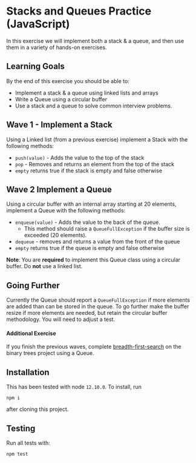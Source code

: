 # Stacks and Queues Practice (JavaScript)

In this exercise we will implement both a stack & a queue, and then use them in a variety of hands-on exercises.

## Learning Goals

By the end of this exercise you should be able to:

- Implement a stack & a queue using linked lists and arrays
- Write a Queue using a circular buffer
- Use a stack and a queue to solve common interview problems.

## Wave 1 - Implement a Stack

Using a Linked list (from a previous exercise) implement a Stack with the following methods:

- `push(value)` - Adds the value to the top of the stack
- `pop` - Removes and returns an element from the top of the stack
- `empty` returns true if the stack is empty and false otherwise

## Wave 2 Implement a Queue

Using a circular buffer with an internal array starting at 20 elements, implement a Queue with the following methods:

- `enqueue(value)` - Adds the value to the back of the queue.
  - This method should raise a `QueueFullException` if the buffer size is exceeded (20 elements).
- `dequeue` - removes and returns a value from the front of the queue
- `empty` returns true if the queue is empty and false otherwise

**Note**:  You are **required** to implement this Queue class using a circular buffer.  Do **not** use a linked list.

## Going Further

Currently the Queue should report a `QueueFullException` if more elements are added than can be stored in the queue.  To go further make the buffer resize if more elements are needed, but retain the circular buffer methodology.  You will need to adjust a test.

#### Additional Exercise

If you finish the previous waves, complete [breadth-first-search](https://www.geeksforgeeks.org/bfs-vs-dfs-binary-tree/) on the binary trees project using a Queue.  

## Installation
This has been tested with node `12.10.0`. To install, run

```
npm i
```

after cloning this project.

## Testing
Run all tests with:

```
npm test
```
